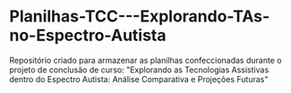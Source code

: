 # Planilhas-TCC---Explorando-TAs-no-Espectro-Autista
Repositório criado para armazenar as planilhas confeccionadas durante o projeto de conclusão de curso: "Explorando as Tecnologias Assistivas dentro do Espectro Autista: Análise Comparativa e Projeções Futuras"
